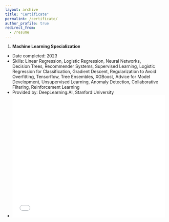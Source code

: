 ```yaml
---
layout: archive
title: "Certificate"
permalink: /certificate/
author_profile: true
redirect_from:
  - /resume
---
```



1. **Machine Learning Specialization**
  - Date completed: 2023
  - Skills: Linear Regression, Logistic Regression, Neural Networks, Decision Trees, Recommender Systems, Supervised Learning, Logistic Regression for Classification, Gradient Descent, Regularization to Avoid Overfitting, Tensorflow, Tree Ensembles, XGBoost, Advice for Model Development, Unsupervised Learning, Anomaly Detection, Collaborative Filtering, Reinforcement Learning
  - Provided by: DeepLearning.AI, Stanford University
  - <embed src="../files/machinelearning_cert.pdf" type="application/pdf" width="500" height="400" />